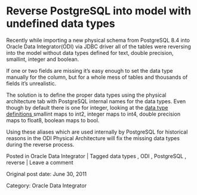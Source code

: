 # Reverse PostgreSQL into model with undefined data types

Recently while importing a new physical schema from PostgreSQL 8.4 into Oracle
Data Integrator(ODI) via JDBC driver all of the tables were reversing into the
model without data types defined for text, double precision, smallint, integer
and boolean.

If one or two fields are missing it’s easy enough to set the data type
manually for the column, but for a whole mess of tables and thousands of
fields it’s unrealistic.

The solution is to define the proper data types using the physical
architecture tab with PostgreSQL internal names for the data types. Even
though by default there is one for integer, looking at the [ data type
definitions
](http://www.postgresql.org/docs/8.2/static/datatype.html#DATATYPE-TABLE)
smallint maps to int2, integer maps to int4, double precision maps to float8,
boolean maps to bool.

Using these aliases which are used internally by PostgreSQL for historical
reasons in the ODI Physical Architecture will fix the missing data types
during the reverse process.

Posted in Oracle Data Integrator | Tagged data types , ODI , PostgreSQL , reverse | Leave a comment 


Original post date: June 30, 2011

Category: Oracle Data Integrator